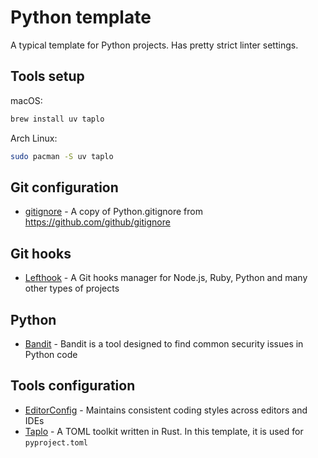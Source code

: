 # Python template

A typical template for Python projects. Has pretty strict linter settings.

## Tools setup

macOS:

```bash
brew install uv taplo
```

Arch Linux:

```bash
sudo pacman -S uv taplo
```

## Git configuration

- [gitignore](https://github.com/github/gitignore) - A copy of Python.gitignore from <https://github.com/github/gitignore>

## Git hooks

- [Lefthook](https://github.com/evilmartians/lefthook) - A Git hooks manager for Node.js, Ruby, Python and many other types of projects

## Python

- [Bandit](https://github.com/PyCQA/bandit) - Bandit is a tool designed to find common security issues in Python code

## Tools configuration

- [EditorConfig](https://editorconfig.org/) - Maintains consistent coding styles across editors and IDEs
- [Taplo](https://github.com/tamasfe/taplo) - A TOML toolkit written in Rust. In this template, it is used for `pyproject.toml`
